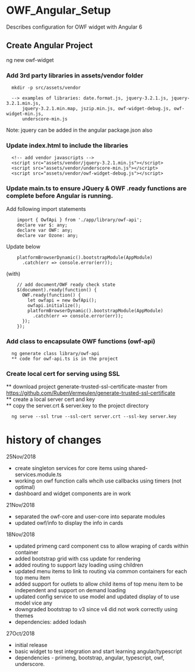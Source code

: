 # OWF_Angular_Setup
  Describes configuration for OWF widget with Angular 6

## Create Angular Project
  ng new owf-widget

### Add 3rd party libraries in assets/vendor folder
```
  mkdir -p src/assets/vendor
  
  --> examples of libraries: date.format.js, jquery-3.2.1.js, jquery-3.2.1.min.js, 
      jquery-3.2.1.min.map, jszip.min.js, owf-widget-debug.js, owf-widget-min.js, 
      underscore-min.js
```   
  Note: jquery can be added in the angular package.json also
  
### Update index.html to include the libraries
```
  <!-- add vendor javascripts -->
  <script src="assets/vendor/jquery-3.2.1.min.js"></script>
  <script src="assets/vendor/underscore-min.js"></script>
  <script src="assets/vendor/owf-widget-debug.js"></script>
```

### Update main.ts to ensure JQuery & OWF .ready functions are complete before Angular is running.
  Add following import statements<br/>
```
    import { OwfApi } from './app/library/owf-api';
    declare var $: any;
    declare var OWF: any;
    declare var Ozone: any;
```
  Update below<br/>
```
    platformBrowserDynamic().bootstrapModule(AppModule)
      .catch(err => console.error(err));
```
  (with)<br/>
```
    // add document/OWF ready check state
    $(document).ready(function() {
      OWF.ready(function() {
        let owfapi = new OwfApi();
        owfapi.initialize();
        platformBrowserDynamic().bootstrapModule(AppModule)
          .catch(err => console.error(err));
      });
    });
```

### Add class to encapsulate OWF functions (owf-api)
```
  ng generate class library/owf-api
  ** code for owf-api.ts is in the project
```

### Create local cert for serving using SSL
  ** download project generate-trusted-ssl-certificate-master from https://github.com/RubenVermeulen/generate-trusted-ssl-certificate<br/>
  ** create a local server cert and key<br/>
  ** copy the server.crt & server.key to the project directory<br/>
```
  ng serve --ssl true --ssl-cert server.crt --ssl-key server.key
```
# history of changes
25Nov/2018
- create singleton services for core items using shared-services.module.ts
- working on owf function calls whcih use callbacks using timers (not optimal)
- dashboard and widget components are in work

21Nov/2018
- separated the owf-core and user-core into separate modules
- updated owf/info to display the info in cards

18Nov/2018
- updated primeng card component css to allow wraping of cards within container
- added bootstrap grid with css update for rendering
- added routing to support lazy loading using children
- updated menu items to link to routing via common containers for each top menu item
- added support for outlets to allow child items of top menu item to be independent and support on demand loading
- updated config service to use model and updated display of to use model vice any
- downgraded bootstrap to v3 since v4 did not work correctly using themes
- dependencies: added lodash

27Oct/2018
- initial release
- basic widget to test integration and start learning angular/typescript
- dependencies - primeng, bootstrap, angular, typescript, owf, underscore.